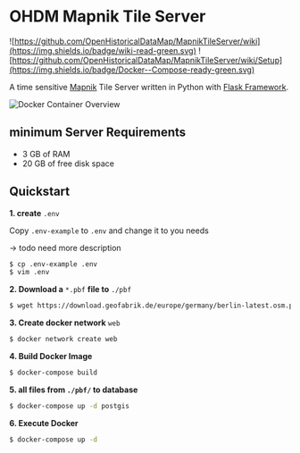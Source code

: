 # OHDM Mapnik Tile Server

![https://github.com/OpenHistoricalDataMap/MapnikTileServer/wiki](https://img.shields.io/badge/wiki-read-green.svg)
![https://github.com/OpenHistoricalDataMap/MapnikTileServer/wiki/Setup](https://img.shields.io/badge/Docker--Compose-ready-green.svg)

A time sensitive [Mapnik](https://mapnik.org/) Tile Server written in Python with [Flask Framework](http://flask.pocoo.org/).

![Docker Container Overview](https://raw.githubusercontent.com/wiki/OpenHistoricalDataMap/MapnikTileServer/_static/ProjectOverview.png)

## minimum Server Requirements

- 3 GB of RAM
- 20 GB of free disk space

## Quickstart

**1. create** `.env`

Copy `.env-example` to `.env` and change it to you needs

-> todo need more description

```bash
$ cp .env-example .env
$ vim .env
```

**2. Download a** `*.pbf` **file to** `./pbf`

```bash
$ wget https://download.geofabrik.de/europe/germany/berlin-latest.osm.pbf -O pbf/berlin-latest.osm.pbf
```

**3. Create docker network** `web`

```bash
$ docker network create web
```

**4. Build Docker Image**

```bash
$ docker-compose build
```

**5. all files from `./pbf/` to database**

```bash
$ docker-compose up -d postgis
```

**6. Execute Docker**

```bash
$ docker-compose up -d
```
